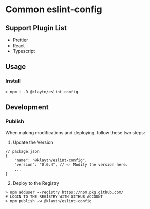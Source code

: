 # Common eslint-config

## Support Plugin List

-   Prettier
-   React
-   Typescript

## Usage

### Install

```
> npm i -D @klaytn/eslint-config
```

## Development

### Publish

When making modifications and deploying, follow these two steps:

1. Update the Version

```
// package.json
{
    "name": "@klaytn/eslint-config",
    "version": "0.0.4", // <- Modify the version here.
    ...
}
```

2. Deploy to the Registry

```
> npm adduser --registry https://npm.pkg.github.com/
# LOGIN TO THE REGISTRY WITH GITHUB ACCOUNT
> npm publish -w @klaytn/eslint-config
```
